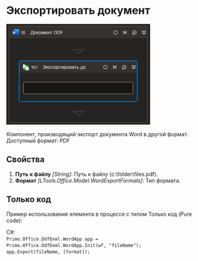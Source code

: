 # Экспортировать документ

![](<../../../../.gitbook/assets1/Cropped-ExportDoc.png>)

Компонент, производящий экспорт документа Word в другой формат. Доступный формат: PDF

## Свойства

1. **Путь к файлу** *[String]*: Путь к файлу (c:\folder\files.pdf).
2. **Формат** *[LTools.Office.Model.WordExportFormats]*: Тип формата.

## Только код
Пример использования элемента в процессе с типом Только код (Pure code):

C#:  
`Primo.Office.OdfOxml.WordApp app = Primo.Office.OdfOxml.WordApp.Init(wf, "fileName");`   
`app.Export(fileName, [format]);`
